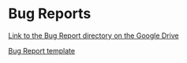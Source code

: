 # Bug Reports
[Link to the Bug Report directory on the Google Drive](https://drive.google.com/drive/folders/1m5I5N1AOKEEuNPeJRCiXpvxMcdBCuhB-?usp=sharing/)

[Bug Report template](https://docs.google.com/document/d/14koHiE_LpoTXXqB3KJ7icIPWSdpjZg-m0jjRZxLs6QE/edit?usp=sharing/)

